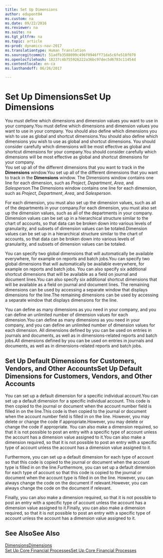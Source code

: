 ```yaml
---
title: Set Up Dimensions
author: edupont04
ms.custom: na
ms.date: 09/22/2016
ms.reviewer: na
ms.suite: na
ms.tgt_pltfrm: na
ms.topic: article
ms-prod: dynamics-nav-2017
ms.translationtype: Human Translation
ms.sourcegitcommit: 51adfb3588099c496f0946ff71da5c6fe518f070
ms.openlocfilehash: 18237c4b755926222a36bc97dec5d6783c11454d
ms.contentlocale: en-ca
ms.lasthandoff: 06/26/2017

---
```


# <a name="set-up-dimensions"></a><span data-ttu-id="906e5-102">Set Up Dimensions</span><span class="sxs-lookup"><span data-stu-id="906e5-102">Set Up Dimensions</span></span>
<span data-ttu-id="906e5-103">You must define which dimensions and dimension values you want to use in your company.</span><span class="sxs-lookup"><span data-stu-id="906e5-103">You must define which dimensions and dimension values you want to use in your company.</span></span> <span data-ttu-id="906e5-104">You should also define which dimensions you wish to use as global and shortcut dimensions.</span><span class="sxs-lookup"><span data-stu-id="906e5-104">You should also define which dimensions you wish to use as global and shortcut dimensions.</span></span> <span data-ttu-id="906e5-105">You should consider carefully which dimensions will be most effective as global and shortcut dimensions for your company.</span><span class="sxs-lookup"><span data-stu-id="906e5-105">You should consider carefully which dimensions will be most effective as global and shortcut dimensions for your company.</span></span>  
<span data-ttu-id="906e5-106">You set up all of the different dimensions that you want to track in the **Dimensions** window.</span><span class="sxs-lookup"><span data-stu-id="906e5-106">You set up all of the different dimensions that you want to track in the **Dimensions** window.</span></span> <span data-ttu-id="906e5-107">The Dimensions window contains one line for each dimension, such as *Project*, *Department*, *Area*, and *Salesperson*.</span><span class="sxs-lookup"><span data-stu-id="906e5-107">The Dimensions window contains one line for each dimension, such as *Project*, *Department*, *Area*, and *Salesperson*.</span></span>  

<span data-ttu-id="906e5-108">For each dimension, you must also set up the dimension values, such as all of the departments in your company.</span><span class="sxs-lookup"><span data-stu-id="906e5-108">For each dimension, you must also set up the dimension values, such as all of the departments in your company.</span></span> <span data-ttu-id="906e5-109">Dimension values can be set up in a hierarchical structure similar to the chart of accounts, so that data can be broken down into various levels of granularity, and subsets of dimension values can be totaled.</span><span class="sxs-lookup"><span data-stu-id="906e5-109">Dimension values can be set up in a hierarchical structure similar to the chart of accounts, so that data can be broken down into various levels of granularity, and subsets of dimension values can be totaled.</span></span>  

<span data-ttu-id="906e5-110">You can specify two global dimensions that will automatically be available everywhere, for example on reports and batch jobs.</span><span class="sxs-lookup"><span data-stu-id="906e5-110">You can specify two global dimensions that will automatically be available everywhere, for example on reports and batch jobs.</span></span> <span data-ttu-id="906e5-111">You can also specify six additional shortcut dimensions that will be available as a field on journal and document lines.</span><span class="sxs-lookup"><span data-stu-id="906e5-111">You can also specify six additional shortcut dimensions that will be available as a field on journal and document lines.</span></span> <span data-ttu-id="906e5-112">The remaining dimensions can be used by accessing a separate window that displays dimensions for the line.</span><span class="sxs-lookup"><span data-stu-id="906e5-112">The remaining dimensions can be used by accessing a separate window that displays dimensions for the line.</span></span>  

<span data-ttu-id="906e5-113">You can define as many dimensions as you need in your company, and you can define an unlimited number of dimension values for each dimension.</span><span class="sxs-lookup"><span data-stu-id="906e5-113">You can define as many dimensions as you need in your company, and you can define an unlimited number of dimension values for each dimension.</span></span> <span data-ttu-id="906e5-114">All dimensions defined by you can be used on entries in journals and documents, as well as in dimensions-related reports and batch jobs.</span><span class="sxs-lookup"><span data-stu-id="906e5-114">All dimensions defined by you can be used on entries in journals and documents, as well as in dimensions-related reports and batch jobs.</span></span>  

## <a name="set-up-default-dimensions-for-customers-vendors-and-other-accounts"></a><span data-ttu-id="906e5-115">Set Up Default Dimensions for Customers, Vendors, and Other Accounts</span><span class="sxs-lookup"><span data-stu-id="906e5-115">Set Up Default Dimensions for Customers, Vendors, and Other Accounts</span></span>
<span data-ttu-id="906e5-116">You can set up a default dimension for a specific individual account.</span><span class="sxs-lookup"><span data-stu-id="906e5-116">You can set up a default dimension for a specific individual account.</span></span> <span data-ttu-id="906e5-117">This code is then copied to the journal or document when the account number field is filled in on the line.</span><span class="sxs-lookup"><span data-stu-id="906e5-117">This code is then copied to the journal or document when the account number field is filled in on the line.</span></span> <span data-ttu-id="906e5-118">However, you may delete or change the code if appropriate.</span><span class="sxs-lookup"><span data-stu-id="906e5-118">However, you may delete or change the code if appropriate.</span></span> <span data-ttu-id="906e5-119">You can also make a dimension required, so that it is not possible to post an entry with a specific type of account unless the account has a dimension value assigned to it.</span><span class="sxs-lookup"><span data-stu-id="906e5-119">You can also make a dimension required, so that it is not possible to post an entry with a specific type of account unless the account has a dimension value assigned to it.</span></span>  

<span data-ttu-id="906e5-120">Furthermore, you can set up a default dimension for each type of account so that this code is copied to the journal or document when the account type is filled in on the line.</span><span class="sxs-lookup"><span data-stu-id="906e5-120">Furthermore, you can set up a default dimension for each type of account so that this code is copied to the journal or document when the account type is filled in on the line.</span></span> <span data-ttu-id="906e5-121">However, you can always change the code on the document if relevant.</span><span class="sxs-lookup"><span data-stu-id="906e5-121">However, you can always change the code on the document if relevant.</span></span>  

<span data-ttu-id="906e5-122">Finally, you can also make a dimension required, so that it is not possible to post an entry with a specific type of account unless the account has a dimension value assigned to it.</span><span class="sxs-lookup"><span data-stu-id="906e5-122">Finally, you can also make a dimension required, so that it is not possible to post an entry with a specific type of account unless the account has a dimension value assigned to it.</span></span>

## <a name="see-also"></a><span data-ttu-id="906e5-123">See Also</span><span class="sxs-lookup"><span data-stu-id="906e5-123">See Also</span></span>
[<span data-ttu-id="906e5-124">Dimensions</span><span class="sxs-lookup"><span data-stu-id="906e5-124">Dimensions</span></span>](finance-setup-dimensions.md)  
[<span data-ttu-id="906e5-125">Set Up Core Financial Processes</span><span class="sxs-lookup"><span data-stu-id="906e5-125">Set Up Core Financial Processes</span></span>](finance-setup-setup-finance-setup.md)

